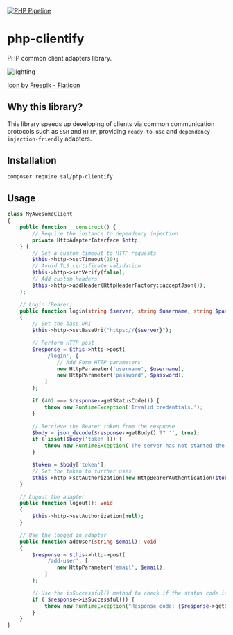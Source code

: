 [![PHP Pipeline](https://github.com/zeroSal/php-clientify/actions/workflows/actions.yaml/badge.svg?branch=main)](https://github.com/zeroSal/php-clientify/actions/workflows/actions.yaml)

# php-clientify
PHP common client adapters library.

![lighting](https://github.com/user-attachments/assets/e06eeae2-55f9-4abb-9a9b-3dac22c68d8f)

[Icon by Freepik - Flaticon](https://www.flaticon.com/free-icons/builder)

## Why this library?

This library speeds up developing of clients via common communication protocols such as `SSH` and `HTTP`, providing `ready-to-use` and `dependency-injection-friendly` adapters.

## Installation
```bash
composer require sal/php-clientify
```

## Usage
```php
class MyAwesomeClient
{
    public function __construct() {
        // Require the instance to dependency injection
        private HttpAdapterInterface $http;
    } (
        // Set a custom timeout to HTTP requests
        $this->http->setTimeout(20);
        // Avoid TLS certificate validation
        $this->http->setVerify(false);
        // Add custom headers
        $this->http->addHeader(HttpHeaderFactory::acceptJson());
    );

    // Login (Bearer)
    public function login(string $server, string $username, string $password): void
    {
        // Set the base URI
        $this->http->setBaseUri("https://{$server}");

        // Perform HTTP post
        $response = $this->http->post(
            '/login', [
                // Add Form HTTP parameters
                new HttpParameter('username', $username),
                new HttpParameter('password', $password),
            ]
        );

        if (401 === $response->getStatusCode()) {
            throw new RuntimeException('Invalid credentials.');
        }

        // Retrieve the Bearer token from the response
        $body = json_decode($response->getBody() ?? '', true);
        if (!isset($body['token'])) {
            throw new RuntimeException('The server has not started the session.');
        }

        $token = $body['token'];
        // Set the token to further uses
        $this->http->setAuthorization(new HttpBearerAuthentication($token));
    }

    // Logout the adapter
    public function logout(): void
    {
        $this->http->setAuthorization(null);
    }

    // Use the logged in adapter
    public function addUser(string $email): void
    {
        $response = $this->http->post(
            '/add-user', [
                new HttpParameter('email', $email),
            ]
        );

        // Use the isSuccessful() method to check if the status code is < 400.
        if (!$response->isSuccessful()) {
            throw new RuntimeException("Response code: {$response->getStatusCode()}");
        }
    }
}
```
